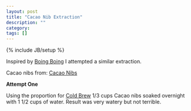 ```yaml
---
layout: post
title: "Cacao Nib Extraction"
description: ""
category: 
tags: []
---
```

{% include JB/setup %}

Inspired by [Boing Boing](http://boingboing.net/2015/02/25/i-have-journeyed-to-the-soul-o.html) I attempted a similar extraction. 

Cacao nibs from: [Cacao Nibs](http://www.amazon.com/dp/B00MGW81YM/ref=sr_ph?ie=UTF8&qid=1427070471)

**Attempt One**

Using the proportion for [Cold Brew](http://www.nytimes.com/2007/06/27/dining/276drex.html?_r=0) 1/3 cups Cacao nibs soaked overnight with 1 1/2 cups of water. Result was very watery but not terrible. 